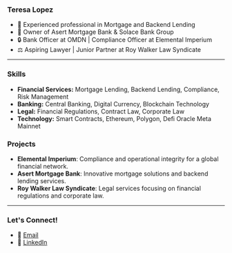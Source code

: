 ### Teresa Lopez

- 🏦 Experienced professional in Mortgage and Backend Lending
- 💼 Owner of Asert Mortgage Bank & Solace Bank Group
- 🔒 Bank Officer at OMDN | Compliance Officer at Elemental Imperium
- ⚖️ Aspiring Lawyer | Junior Partner at Roy Walker Law Syndicate

---

### Skills

- **Financial Services:** Mortgage Lending, Backend Lending, Compliance, Risk Management
- **Banking:** Central Banking, Digital Currency, Blockchain Technology
- **Legal:** Financial Regulations, Contract Law, Corporate Law
- **Technology:** Smart Contracts, Ethereum, Polygon, Defi Oracle Meta Mainnet

### Projects

- **Elemental Imperium**: Compliance and operational integrity for a global financial network.
- **Asert Mortgage Bank**: Innovative mortgage solutions and backend lending services.
- **Roy Walker Law Syndicate**: Legal services focusing on financial regulations and corporate law.

---

### Let's Connect!

- 📧 [Email](mailto:teresa@roywalkerpllc.com)
- 💼 [LinkedIn](https://www.linkedin.com/in/teresa-at-aseret)
